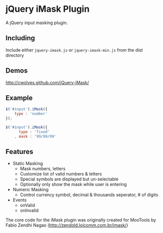 # jQuery iMask Plugin

  A jQuery input masking plugin.

## Including

  Include either `jquery-imask.js` or `jquery-imask-min.js` from the dist directory

## Demos

  http://cwolves.github.com/jQuery-iMask/

## Example

```js
$('#input').iMask({
    type : 'number'
});

$('#input').iMask({
      type : 'fixed'
    , mask : '99/99/99'
```

## Features
- Static Masking
   - Mask numbers, letters
   - Customize list of valid numbers & letters
   - Special symbols are displayed but un-selectable
   - Optionally only show the mask while user is entering
- Numeric Masking
    - Control currency symbol, decimal & thousands seperator, # of digits
- Events
    - onValid
    - onInvalid

The core code for the iMask plugin was originally created for MooTools by Fabio Zendhi Nagao (http://zendold.lojcomm.com.br/imask/)